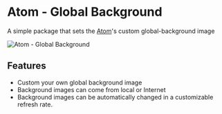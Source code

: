 # Atom - Global Background 

A simple package that sets the [Atom](https://atom.io/)'s custom global-background image

![Atom - Global Background](http://cuntuku.com/images/2016/05/29/demo.gif)

## Features

- Custom your own global background image
- Background images can come from local or Internet
- Background images can be automatically changed in a customizable refresh rate. 
